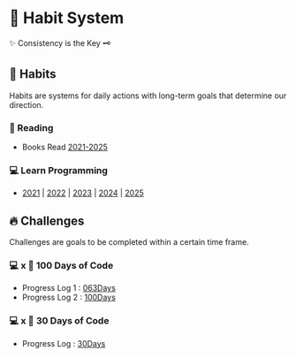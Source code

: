 # 🧭 Habit System

✨ Consistency is the Key 🗝️

## 📅 Habits

Habits are systems for daily actions with long-term goals that determine our direction.

### 📖 Reading

- Books Read [2021-2025](https://github.com/abhiramready/Habit-System/blob/main/Habits/Reading/Reading-Log.md)

### 💻 Learn Programming

- [2021](https://github.com/abhiramready/Habit-System/blob/main/Habits/LearnProgramming/2021.md) | [2022](https://github.com/abhiramready/Habit-System/blob/main/Habits/LearnProgramming/2022.md) | [2023](https://github.com/abhiramready/Habit-System/blob/main/Habits/LearnProgramming/2023.md) | [2024](https://github.com/abhiramready/Habit-System/blob/main/Habits/LearnProgramming/2024.md) | [2025](https://github.com/abhiramready/Habit-System/blob/main/Habits/LearnProgramming/2025.md)

## 🔥 Challenges

Challenges are goals to be completed within a certain time frame.

### 💻 x 💯 100 Days of Code 

- Progress Log 1 : [063Days](https://github.com/abhiramready/Habit-System/blob/main/Challenges/100DaysOfCode/1-100DaysOfCode.md)
- Progress Log 2 : [100Days](https://github.com/abhiramready/Habit-System/blob/main/Challenges/100DaysOfCode/2-100DaysOfCode.md)

### 💻 x 📆 30 Days of Code 

- Progress Log : [30Days](https://github.com/abhiramready/Habit-System/blob/main/Challenges/30DaysOfCode/1-30DaysOfCode.md)

